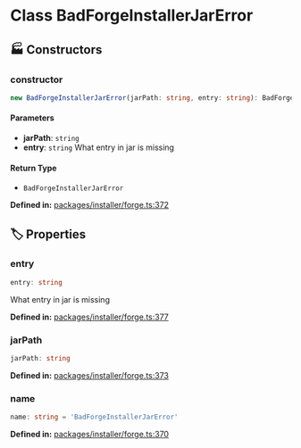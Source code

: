 # Class BadForgeInstallerJarError

## 🏭 Constructors

### constructor

```ts
new BadForgeInstallerJarError(jarPath: string, entry: string): BadForgeInstallerJarError
```
#### Parameters

- **jarPath**: `string`
- **entry**: `string`
What entry in jar is missing
#### Return Type

- `BadForgeInstallerJarError`

<p style="font-size: 14px; color: var(--vp-c-text-2)">
<strong>Defined in:</strong> <a href="https://github.com/voxelum/minecraft-launcher-core-node/blob/master/packages/installer/forge.ts#L372" target="_blank" rel="noreferrer">packages/installer/forge.ts:372</a>
</p>


## 🏷️ Properties

### entry <Badge type="info" text="optional" /> <Badge type="tip" text="public" />

```ts
entry: string
```
What entry in jar is missing
<p style="font-size: 14px; color: var(--vp-c-text-2)">
<strong>Defined in:</strong> <a href="https://github.com/voxelum/minecraft-launcher-core-node/blob/master/packages/installer/forge.ts#L377" target="_blank" rel="noreferrer">packages/installer/forge.ts:377</a>
</p>


### jarPath <Badge type="tip" text="public" />

```ts
jarPath: string
```
<p style="font-size: 14px; color: var(--vp-c-text-2)">
<strong>Defined in:</strong> <a href="https://github.com/voxelum/minecraft-launcher-core-node/blob/master/packages/installer/forge.ts#L373" target="_blank" rel="noreferrer">packages/installer/forge.ts:373</a>
</p>


### name

```ts
name: string = 'BadForgeInstallerJarError'
```
<p style="font-size: 14px; color: var(--vp-c-text-2)">
<strong>Defined in:</strong> <a href="https://github.com/voxelum/minecraft-launcher-core-node/blob/master/packages/installer/forge.ts#L370" target="_blank" rel="noreferrer">packages/installer/forge.ts:370</a>
</p>


